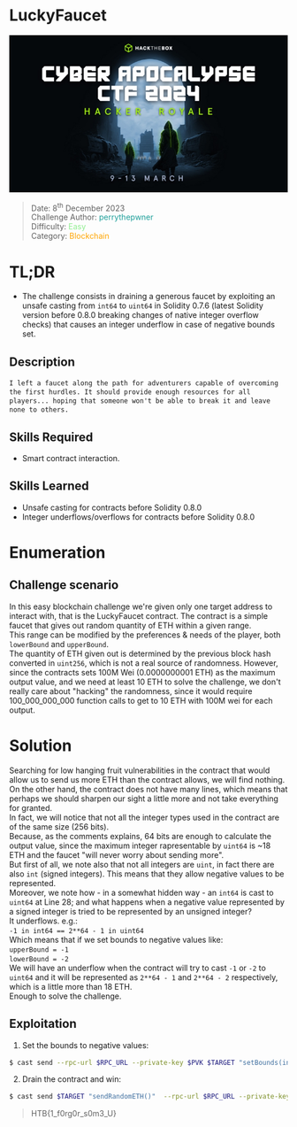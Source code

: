 # LuckyFaucet

![](./assets/CA_banner.jpg)

> Date: 8<sup>th</sup> December 2023 \
Challenge Author: <font color=#1E9F9A>perrythepwner</font> \
Difficulty: <font color=lightgreen>Easy</font> \
Category: <font color=orange> Blockchain</font>

# TL;DR

- The challenge consists in draining a generous faucet by exploiting an unsafe casting from `int64` to `uint64` in Solidity 0.7.6 (latest Solidity version before 0.8.0 breaking changes of native integer overflow checks) that causes an integer underflow in case of negative bounds set.

## Description

```
I left a faucet along the path for adventurers capable of overcoming the first hurdles. It should provide enough resources for all players... hoping that someone won't be able to break it and leave none to others.
```

## Skills Required

- Smart contract interaction.

## Skills Learned

- Unsafe casting for contracts before Solidity 0.8.0
- Integer underflows/overflows for contracts before Solidity 0.8.0

# Enumeration

## Challenge scenario

In this easy blockchain challenge we're given only one target address to interact with, that is the LuckyFaucet contract. The contract is a simple faucet that gives out random quantity of ETH within a given range.  
This range can be modified by the preferences & needs of the player, both `lowerBound` and `upperBound`.  
The quantity of ETH given out is determined by the previous block hash converted in `uint256`, which is not a real source of randomness. However, since the contracts sets 100M Wei (0.0000000001 ETH) as the maximum output value, and we need at least 10 ETH to solve the challenge, we don't really care about "hacking" the randomness, since it would require 100_000_000_000 function calls to get to 10 ETH with 100M wei for each output.


# Solution

Searching for low hanging fruit vulnerabilities in the contract that would allow us to send us more ETH than the contract allows, we will find nothing. On the other hand, the contract does not have many lines, which means that perhaps we should sharpen our sight a little more and not take everything for granted.  
In fact, we will notice that not all the integer types used in the contract are of the same size (256 bits).    
Because, as the comments explains, 64 bits are enough to calculate the output value, since the maximum integer rapresentable by `uint64` is ~18 ETH and the faucet "will never worry about sending more".  
But first of all, we note also that not all integers are `uint`, in fact there are also `int` (signed integers). This means that they allow negative values ​​to be represented.  
Moreover, we note how - in a somewhat hidden way - an `int64` is cast to `uint64` at Line 28; and what happens when a negative value represented by a signed integer is tried to be represented by an unsigned integer?  
It underflows. e.g.:  
```-1 in int64 == 2**64 - 1 in uint64```  
Which means that if we set bounds to negative values like:   
`upperBound = -1`  
`lowerBound = -2`  
We will have an underflow when the contract will try to cast `-1` or `-2` to `uint64` and it will be represented as `2**64 - 1` and `2**64 - 2` respectively, which is a little more than 18 ETH.  
Enough to solve the challenge.

## Exploitation

1) Set the bounds to negative values:
```sh
$ cast send --rpc-url $RPC_URL --private-key $PVK $TARGET "setBounds(int64,int64)" -- -2 -1
```

2) Drain the contract and win: 
```sh
$ cast send $TARGET "sendRandomETH()"  --rpc-url $RPC_URL --private-key $PVK
```

> HTB{1_f0rg0r_s0m3_U}